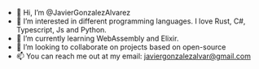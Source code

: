 - 👋 Hi, I’m @JavierGonzalezAlvarez
- 👀 I’m interested in different programming languages. I love Rust, C#, Typescript, Js and Python.
- 🌱 I’m currently learning WebAssembly and Elixir.
- 💞️ I’m looking to collaborate on projects based on open-source
- 📫 You can reach me out at my email: javiergonzalezalvar@gmail.com

<!---
JavierGonzalezAlvarez/JavierGonzalezAlvarez is a ✨ special ✨ repository because its `README.md` (this file) appears on your GitHub profile.
You can click the Preview link to take a look at your changes.
--->
